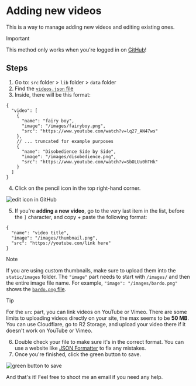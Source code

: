 # Adding new videos

This is a way to manage adding new videos and editing existing ones.

> [!IMPORTANT]
> This method only works when you're logged in on [GitHub](https://github.com/)!

## Steps

1. Go to: `src` folder > `lib` folder > `data` folder
2. Find the [`videos.json` file](src/lib/data/videos.json)
3. Inside, there will be this format:

```jsonc
{
  "video": [
    {
      "name": "fairy boy",
      "image": "/images/fairyboy.png",
      "src": "https://www.youtube.com/watch?v=lq27_AN47ws"
    },
    // ... truncated for example purposes
    {
      "name": "Disobedience Side by Side",
      "image": "/images/disobedience.png",
      "src": "https://www.youtube.com/watch?v=SbOLUu0hTHk"
    }
  ]
}
```
4. Click on the pencil icon in the top right-hand corner.

![edit icon in GitHub](https://github.com/user-attachments/assets/7fab683b-90d0-4488-bf4f-16d1e5cefeab)

5. If you're **adding a new video**, go to the very last item in the list, before the `]` character, and copy + paste the following format:
```jsonc
{
  "name": "video title",
  "image": "/images/thumbnail.png", 
  "src": "https://youtube.com/link here"
}
```
> [!NOTE]
> If you are using custom thumbnails, make sure to upload them into the `static/images` folder. The `"image"` part needs to start with `/images/` and then the entire image file name. For example, `"image": "/images/bardo.png"` shows the [`bardo.png` file](static/images/bardo.png).

> [!TIP]
> For the `src` part, you can link videos on YouTube or Vimeo. There are some limits to uploading videos directly on your site, the max seems to be **50 MB**. You can use Cloudflare, go to R2 Storage, and upload your video there if it doesn't work on YouTube or Vimeo.

6. Double check your file to make sure it's in the correct format. You can use a website like [JSON Formatter](https://jsonformatter.curiousconcept.com) to fix any mistakes.
7. Once you're finished, click the green button to save.

![green button to save](https://github.com/user-attachments/assets/aecf98c9-985f-4854-a99a-46421ac3c435)

And that's it! Feel free to shoot me an email if you need any help.
